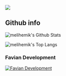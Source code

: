 ![](https://raw.githubusercontent.com/halfrost/halfrost/master/icons/header_.png)

## Github info

![melihemik's Github Stats](https://github-readme-stats.vercel.app/api?username=favixl&show_icons=true&line_height=21&show_icons=true&theme=vue)

![melihemik's Top Langs](https://github-readme-stats.vercel.app/api/top-langs/?username=favixl)

### Favian Development

[![Favian Development](https://i.hizliresim.com/7Ca98Q.png)](https://discord.gg/js7paTdJ)
